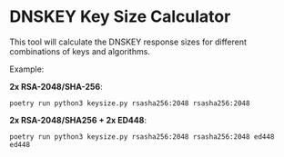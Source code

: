 # DNSKEY Key Size Calculator

This tool will calculate the DNSKEY response sizes for different combinations of keys and algorithms.

Example:

**2x RSA-2048/SHA-256**:

    poetry run python3 keysize.py rsasha256:2048 rsasha256:2048

**2x RSA-2048/SHA256 + 2x ED448**:

    poetry run python3 keysize.py rsasha256:2048 rsasha256:2048 ed448 ed448

